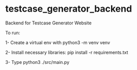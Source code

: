 # testcase_generator_backend

Backend for Testcase Generator Website

To run:

1- Create a virtual env with python3 -m venv venv

2- Install necessary libraries: pip install -r requirements.txt

3- Type python3 ./src/main.py
